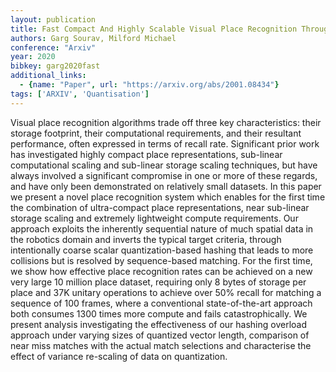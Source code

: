```yaml
---
layout: publication
title: Fast Compact And Highly Scalable Visual Place Recognition Through Sequence-based Matching Of Overloaded Representations
authors: Garg Sourav, Milford Michael
conference: "Arxiv"
year: 2020
bibkey: garg2020fast
additional_links:
  - {name: "Paper", url: "https://arxiv.org/abs/2001.08434"}
tags: ['ARXIV', 'Quantisation']
---
```

<p>Visual place recognition algorithms trade off three key
characteristics: their storage footprint, their computational
requirements, and their resultant performance, often expressed in terms
of recall rate. Significant prior work has investigated highly compact
place representations, sub-linear computational scaling and sub-linear
storage scaling techniques, but have always involved a significant
compromise in one or more of these regards, and have only been
demonstrated on relatively small datasets. In this paper we present a
novel place recognition system which enables for the first time the
combination of ultra-compact place representations, near sub-linear
storage scaling and extremely lightweight compute requirements. Our
approach exploits the inherently sequential nature of much spatial data
in the robotics domain and inverts the typical target criteria, through
intentionally coarse scalar quantization-based hashing that leads to
more collisions but is resolved by sequence-based matching. For the
first time, we show how effective place recognition rates can be
achieved on a new very large 10 million place dataset, requiring only 8
bytes of storage per place and 37K unitary operations to achieve over
50% recall for matching a sequence of 100 frames, where a conventional
state-of-the-art approach both consumes 1300 times more compute and
fails catastrophically. We present analysis investigating the
effectiveness of our hashing overload approach under varying sizes of
quantized vector length, comparison of near miss matches with the actual
match selections and characterise the effect of variance re-scaling of
data on quantization.</p>
